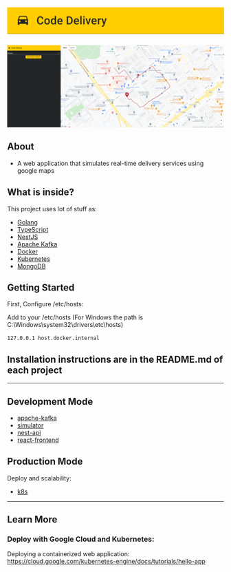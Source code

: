 <h1 align="center">
    <img src="./.github/logo.png" alt="Image Car"/>
</h1>

<p align="center">
  <img src="./.github/demo1.png" alt="Image of a map and car route delivery" />
</p>

## About
- A web application that simulates real-time delivery services using google maps

## What is inside?
This project uses lot of stuff as:

- [Golang](https://golang.org/)
- [TypeScript](https://www.typescriptlang.org/)
- [NestJS](https://nestjs.com/)
- [Apache Kafka](https://kafka.apache.org/)
- [Docker](https://www.docker.com/)
- [Kubernetes](https://kubernetes.io/)
- [MongoDB](https://www.mongodb.com/)

## Getting Started

First, Configure /etc/hosts:

Add to your /etc/hosts (For Windows the path is  C:\Windows\system32\drivers\etc\hosts)
```
127.0.0.1 host.docker.internal
```
## Installation instructions are in the README.md of each project
---
## Development Mode
- [apache-kafka](https://github.com/MessiasJunio/real-time-delivery/tree/main/apache-kafka)
- [simulator](https://github.com/MessiasJunio/real-time-delivery/tree/main/simulator)
- [nest-api](https://github.com/MessiasJunio/real-time-delivery/tree/main/nest-api)
- [react-frontend](https://github.com/MessiasJunio/real-time-delivery/tree/main/nest-api)

## Production Mode
Deploy and scalability:
- [k8s](https://github.com/MessiasJunio/real-time-delivery/tree/main/k8s)
---

## Learn More

### Deploy with Google Cloud and Kubernetes:

Deploying a containerized web application: https://cloud.google.com/kubernetes-engine/docs/tutorials/hello-app

